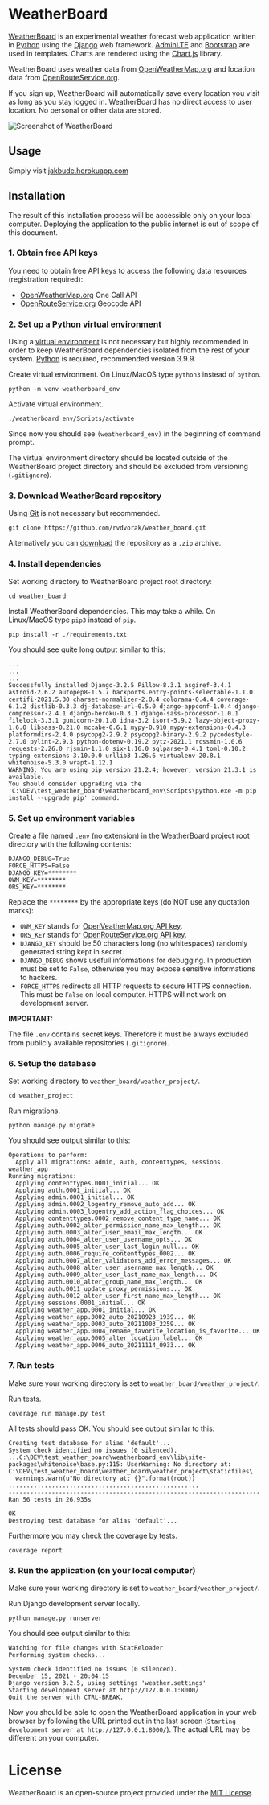 # WeatherBoard

[WeatherBoard](https://jakbude.herokuapp.com) is an experimental weather forecast web application written in [Python](https://www.python.org) using the [Django](https://www.djangoproject.com) web framework. [AdminLTE](https://adminlte.io) and [Bootstrap](https://getbootstrap.com) are used in templates. Charts are rendered using the [Chart.js](https://www.chartjs.org) library.

WeatherBoard uses weather data from [OpenWeatherMap.org](https://openweathermap.org) and location data from [OpenRouteService.org](https://openrouteservice.org).

If you sign up, WeatherBoard will automatically save every location you visit as long as you stay logged in. WeatherBoard has no direct access to user location.
No personal or other data are stored. 

![Screenshot of WeatherBoard](screenshot.png "WeatherBoard")

## Usage
Simply visit [jakbude.herokuapp.com](https://jakbude.herokuapp.com)

## Installation
The result of this installation process will be accessible only on your local computer. Deploying the application to the public internet is out of scope of this document.

### 1. Obtain free API keys

You need to obtain free API keys to access the following data resources (registration required):

* [OpenWeatherMap.org](https://openweathermap.org/api/one-call-api) One Call API
* [OpenRouteService.org](https://openrouteservice.org/dev/#/api-docs/geocode/) Geocode API

### 2. Set up a Python virtual environment

Using a [virtual environment](https://docs.djangoproject.com/en/3.2/howto/windows/#setting-up-a-virtual-environment) is not necessary but highly recommended in order to keep WeatherBoard dependencies isolated from the rest of your system. [Python](https://www.python.org/downloads/) is required, recommended version 3.9.9.

Create virtual environment. On Linux/MacOS type `python3` instead of `python`.
```shell
python -m venv weatherboard_env
```
Activate virtual environment.
```shell
./weatherboard_env/Scripts/activate
```
Since now you should see `(weatherboard_env)` in the beginning of command prompt.

The virtual environment directory should be located outside of the WeatherBoard project directory and should be excluded from versioning (`.gitignore`).

### 3. Download WeatherBoard repository
Using [Git](https://git-scm.com) is not necessary but recommended.

```shell
git clone https://github.com/rvdvorak/weather_board.git
```

Alternatively you can [download](https://github.com/rvdvorak/weather_board/archive/refs/heads/main.zip) the repository as a `.zip` archive.

### 4. Install dependencies
Set working directory to WeatherBoard project root directory:
```shell
cd weather_board
```
Install WeatherBoard dependencies. This may take a while.
On Linux/MacOS type `pip3` instead of `pip`.
```shell
pip install -r ./requirements.txt
```

You should see quite long output similar to this:
```shell
...
...
...
Successfully installed Django-3.2.5 Pillow-8.3.1 asgiref-3.4.1 astroid-2.6.2 autopep8-1.5.7 backports.entry-points-selectable-1.1.0 certifi-2021.5.30 charset-normalizer-2.0.4 colorama-0.4.4 coverage-6.1.2 distlib-0.3.3 dj-database-url-0.5.0 django-appconf-1.0.4 django-compressor-2.4.1 django-heroku-0.3.1 django-sass-processor-1.0.1 filelock-3.3.1 gunicorn-20.1.0 idna-3.2 isort-5.9.2 lazy-object-proxy-1.6.0 libsass-0.21.0 mccabe-0.6.1 mypy-0.910 mypy-extensions-0.4.3 platformdirs-2.4.0 psycopg2-2.9.2 psycopg2-binary-2.9.2 pycodestyle-2.7.0 pylint-2.9.3 python-dotenv-0.19.2 pytz-2021.1 rcssmin-1.0.6 requests-2.26.0 rjsmin-1.1.0 six-1.16.0 sqlparse-0.4.1 toml-0.10.2 typing-extensions-3.10.0.0 urllib3-1.26.6 virtualenv-20.8.1 whitenoise-5.3.0 wrapt-1.12.1
WARNING: You are using pip version 21.2.4; however, version 21.3.1 is available.
You should consider upgrading via the 'C:\DEV\test_weather_board\weatherboard_env\Scripts\python.exe -m pip install --upgrade pip' command.
```

### 5. Set up environment variables
Create a file named `.env` (no extension) in the WeatherBoard project root directory with the following contents:
```
DJANGO_DEBUG=True
FORCE_HTTPS=False
DJANGO_KEY=********
OWM_KEY=********
ORS_KEY=********
```
Replace the ``********`` by the appropriate keys (do NOT use any quotation marks):
* `OWM_KEY` stands for [OpenVeatherMap.org API key](https://home.openweathermap.org/api_keys).
* `ORS_KEY` stands for [OpenRouteService.org API key](https://openrouteservice.org/dev/#/home).
* `DJANGO_KEY` should be 50 characters long (no whitespaces) randomly generated string kept in secret.
* `DJANGO_DEBUG` shows usefull informations for debugging. In production must be set to `False`, otherwise you may expose sensitive informations to hackers.
* `FORCE_HTTPS` redirects all HTTP requests to secure HTTPS connection. This must be `False` on local computer. HTTPS will not work on development server.

**IMPORTANT:**

The file `.env` contains secret keys. Therefore it must be always excluded from publicly available repositories (`.gitignore`).

### 6. Setup the database
Set working directory to `weather_board/weather_project/`.
```shell
cd weather_project
```
Run migrations.
```shell
python manage.py migrate
```
You should see output similar to this:
```shell
Operations to perform:
  Apply all migrations: admin, auth, contenttypes, sessions, weather_app
Running migrations:
  Applying contenttypes.0001_initial... OK
  Applying auth.0001_initial... OK
  Applying admin.0001_initial... OK
  Applying admin.0002_logentry_remove_auto_add... OK
  Applying admin.0003_logentry_add_action_flag_choices... OK
  Applying contenttypes.0002_remove_content_type_name... OK
  Applying auth.0002_alter_permission_name_max_length... OK
  Applying auth.0003_alter_user_email_max_length... OK
  Applying auth.0004_alter_user_username_opts... OK
  Applying auth.0005_alter_user_last_login_null... OK
  Applying auth.0006_require_contenttypes_0002... OK
  Applying auth.0007_alter_validators_add_error_messages... OK
  Applying auth.0008_alter_user_username_max_length... OK
  Applying auth.0009_alter_user_last_name_max_length... OK
  Applying auth.0010_alter_group_name_max_length... OK
  Applying auth.0011_update_proxy_permissions... OK
  Applying auth.0012_alter_user_first_name_max_length... OK
  Applying sessions.0001_initial... OK
  Applying weather_app.0001_initial... OK
  Applying weather_app.0002_auto_20210923_1939... OK
  Applying weather_app.0003_auto_20211003_2259... OK
  Applying weather_app.0004_rename_favorite_location_is_favorite... OK
  Applying weather_app.0005_alter_location_label... OK
  Applying weather_app.0006_auto_20211114_0933... OK
```

### 7. Run tests
Make sure your working directory is set to `weather_board/weather_project/`.

Run tests.
```shell
coverage run manage.py test
```
All tests should pass OK. You should see output similar to this:
```shell
Creating test database for alias 'default'...
System check identified no issues (0 silenced).
...C:\DEV\test_weather_board\weatherboard_env\lib\site-packages\whitenoise\base.py:115: UserWarning: No directory at: C:\DEV\test_weather_board\weather_board\weather_project\staticfiles\
  warnings.warn(u"No directory at: {}".format(root))
.....................................................
----------------------------------------------------------------------
Ran 56 tests in 26.935s

OK
Destroying test database for alias 'default'...
```
Furthermore you may check the coverage by tests.
```shell
coverage report
```

### 8. Run the application (on your local computer)
Make sure your working directory is set to `weather_board/weather_project/`.

Run Django development server locally.
```shell
python manage.py runserver
```
You should see output similar to this:
```shell
Watching for file changes with StatReloader
Performing system checks...

System check identified no issues (0 silenced).
December 15, 2021 - 20:04:15
Django version 3.2.5, using settings 'weather.settings'
Starting development server at http://127.0.0.1:8000/
Quit the server with CTRL-BREAK.
```
Now you should be able to open the WeatherBoard application in your web browser by following the URL printed out in the last screen (`Starting development server at http://127.0.0.1:8000/`). The actual URL may be different on your computer.

# License
WeatherBoard is an open-source project provided under the [MIT License](LICENSE.txt).